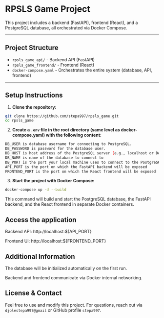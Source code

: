 # RPSLS Game Project

This project includes a backend (FastAPI), frontend (React), and a PostgreSQL database, all orchestrated via Docker Compose.

---

## Project Structure

- `rpsls_game_api/` - Backend API (FastAPI)  
- `rpsls_game_frontend/` - Frontend (React)  
- `docker-compose.yaml` - Orchestrates the entire system (database, API, frontend)

---

## Setup Instructions

1. **Clone the repository:**

```bash
git clone https://github.com/stepa997/rpsls_game.git
cd rpsls_game
```

2. **Create a `.env` file in the root directory (same level as docker-compose.yaml) with the following content:**

```bash
DB_USER is database username for connecting to PostgreSQL.
DB_PASSWORD is password for the database user.
DB_HOST is host address of the PostgreSQL server (e.g., localhost or Docker service name)
DB_NAME is name of the database to connect to
DB_PORT is the port your local machine uses to connect to the PostgreSQL container
API_PORT is the port on which the FastAPI backend will be exposed
FRONTEND_PORT is the port on which the React frontend will be exposed
```

3. **Start the project with Docker Compose:**

```bash
docker-compose up -d --build
```
This command will build and start the PostgreSQL database, the FastAPI backend, and the React frontend in separate Docker containers.

## Access the application
Backend API: http://localhost:${API_PORT}

Frontend UI: http://localhost:${FRONTEND_PORT}

## Additional Information
The database will be initialized automatically on the first run.

Backend and frontend communicate via Docker internal networking.

## License & Contact
Feel free to use and modify this project.
For questions, reach out via `djolestepa997@gmail` or GitHub profile `stepa997`.

